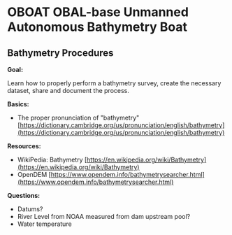 
# OBOAT OBAL-base Unmanned Autonomous Bathymetry Boat
## Bathymetry Procedures

**Goal:**

Learn how to properly perform a bathymetry survey, create the necessary dataset, share and document the process.

**Basics:**
- The proper pronunciation of "bathymetry" [https://dictionary.cambridge.org/us/pronunciation/english/bathymetry](https://dictionary.cambridge.org/us/pronunciation/english/bathymetry)

**Resources:**
- WikiPedia: Bathymetry [https://en.wikipedia.org/wiki/Bathymetry](https://en.wikipedia.org/wiki/Bathymetry) 
- OpenDEM [https://www.opendem.info/bathymetrysearcher.html](https://www.opendem.info/bathymetrysearcher.html)

**Questions:**

- Datums?
- River Level from NOAA measured from dam upstream pool?
- Water temperature

